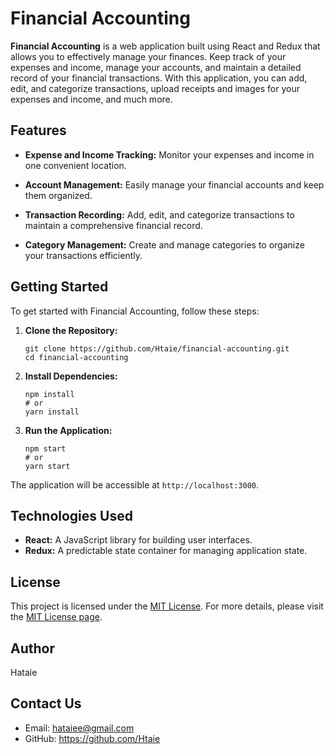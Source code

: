 # Financial Accounting

**Financial Accounting** is a web application built using React and Redux that allows you to effectively manage your finances. Keep track of your expenses and income, manage your accounts, and maintain a detailed record of your financial transactions. With this application, you can add, edit, and categorize transactions, upload receipts and images for your expenses and income, and much more.

## Features

- **Expense and Income Tracking:** Monitor your expenses and income in one convenient location.

- **Account Management:** Easily manage your financial accounts and keep them organized.

- **Transaction Recording:** Add, edit, and categorize transactions to maintain a comprehensive financial record.

- **Category Management:** Create and manage categories to organize your transactions efficiently.


## Getting Started

To get started with Financial Accounting, follow these steps:

1. **Clone the Repository:**
   ```
   git clone https://github.com/Htaie/financial-accounting.git
   cd financial-accounting
   ```

2. **Install Dependencies:**
   ```
   npm install
   # or
   yarn install
   ```

3. **Run the Application:**
   ```
   npm start
   # or
   yarn start
   ```

The application will be accessible at `http://localhost:3000`.

## Technologies Used

- **React:** A JavaScript library for building user interfaces.
- **Redux:** A predictable state container for managing application state.

## License

This project is licensed under the [MIT License](https://choosealicense.com/licenses/mit/). For more details, please visit the [MIT License page](https://choosealicense.com/licenses/mit/).


## Author

Hataie

## Contact Us

- Email: hataiee@gmail.com
- GitHub: https://github.com/Htaie
```

